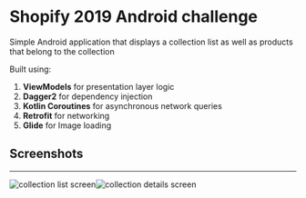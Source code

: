 # Shopify 2019 Android challenge

Simple Android application that displays a collection list as well as products that belong to the collection

Built using:
1. **ViewModels** for presentation layer logic
2. **Dagger2** for dependency injection
3. **Kotlin Coroutines** for asynchronous network queries
4. **Retrofit** for networking
5. **Glide** for Image loading


## Screenshots
-----------------------
![collection list screen](https://user-images.githubusercontent.com/25408756/51458329-cf912400-1d22-11e9-83ee-2031aab7c0f2.png)![collection details screen](https://user-images.githubusercontent.com/25408756/51458360-ec2d5c00-1d22-11e9-9fad-f42c2a89c3bb.png)

